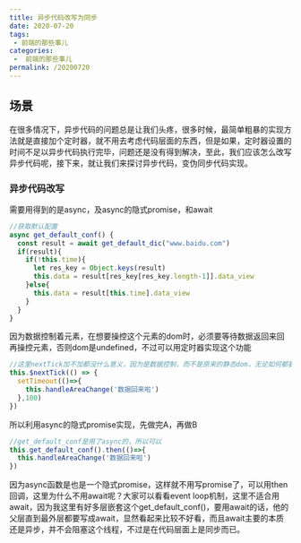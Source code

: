 ```yaml
---
title: 异步代码改写为同步
date: 2020-07-20
tags:
 - 前端的那些事儿
categories:
 -  前端的那些事儿
permalink: /20200720
---
```


## 场景
在很多情况下，异步代码的问题总是让我们头疼，很多时候，最简单粗暴的实现方法就是直接加个定时器，就不用去考虑代码层面的东西，但是如果，定时器设置的时间不足以异步代码执行完毕，问题还是没有得到解决，至此，我们应该怎么改写异步代码呢，接下来，就让我们来探讨异步代码，变伪同步代码实现。

### 异步代码改写
需要用得到的是async，及async的隐式promise，和await
```js
//获取默认配置
async get_default_conf() {
  const result = await get_default_dic("www.baidu.com")
  if(result){
    if(!this.time){
      let res_key = Object.keys(result)
      this.data = result[res_key[res_key.length-1]].data_view
    }else{
      this.data = result[this.time].data_view
    }
  }
}
```
因为数据控制着元素，在想要操控这个元素的dom时，必须要等待数据返回来回再操控元素，否则dom是undefined，不过可以用定时器实现这个功能
```js
//这里nextTick加不加都没什么意义，因为是数据控制，而不是原来的静态dom，无论如何都要等待数据回来后才可以操作
this.$nextTick(() => {
  setTimeout(()=>{
    this.handleAreaChange('数据回来啦')
  },100)
})
```
所以利用async的隐式promise实现，先做完A，再做B
```js
//get_default_conf是用了async的，所以可以
this.get_default_conf().then(()=>{
  this.handleAreaChange('数据回来啦')
})
```
因为async函数是也是一个隐式promise，这样就不用写promise了，可以用then回调，这里为什么不用await呢？大家可以看看event loop机制，这里不适合用await，因为我这里有好多层嵌套这个get_default_conf()，要用await的话，他的父层直到最外层都要写成await，显然看起来比较不好看，而且await主要的本质还是异步，并不会阻塞这个线程，不过是在代码层面上是同步而已。

